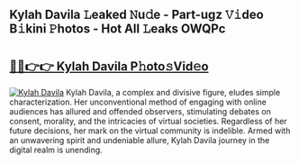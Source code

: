## Kylah Davila 𝙻eaked 𝙽u𝚍e - Part-ugz 𝚅𝚒deo B𝚒kini 𝙿hotos - Hot All 𝙻eaks OWQPc

# <h2><a href="http://ld1c5lk.urlbe.top/?page=Kylah+Davila">🔗🔗👉👉 Kylah Davila P𝚑oto𝚜Vid𝚎o</a></h2>

[![Kylah Davila](https://i.imgur.com/eBuTRDB.gif)](http://ld1c5lk.urlbe.top/?page=Kylah+Davila)
Kylah Davila, a complex and divisive figure, eludes simple characterization. Her unconventional method of engaging with online audiences has allured and offended observers, stimulating debates on consent, morality, and the intricacies of virtual societies. Regardless of her future decisions, her mark on the virtual community is indelible. Armed with an unwavering spirit and undeniable allure, Kylah Davila journey in the digital realm is unending.
